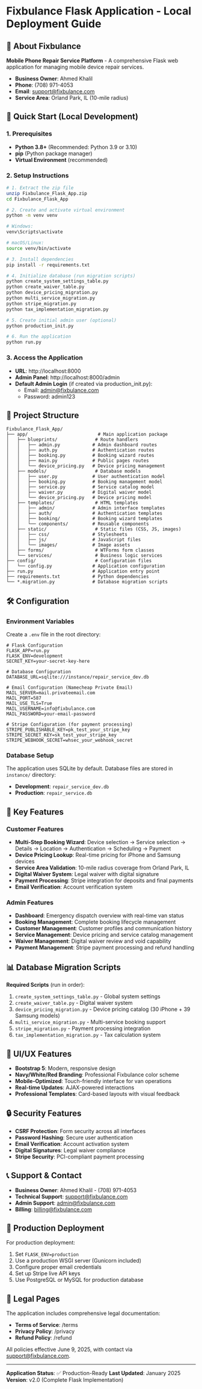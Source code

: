 # Fixbulance Flask Application - Local Deployment Guide

## 📱 About Fixbulance
**Mobile Phone Repair Service Platform** - A comprehensive Flask web application for managing mobile device repair services.

- **Business Owner**: Ahmed Khalil
- **Phone**: (708) 971-4053  
- **Email**: support@fixbulance.com
- **Service Area**: Orland Park, IL (10-mile radius)

## 🚀 Quick Start (Local Development)

### 1. Prerequisites
- **Python 3.8+** (Recommended: Python 3.9 or 3.10)
- **pip** (Python package manager)
- **Virtual Environment** (recommended)

### 2. Setup Instructions

```bash
# 1. Extract the zip file
unzip Fixbulance_Flask_App.zip
cd Fixbulance_Flask_App

# 2. Create and activate virtual environment
python -m venv venv

# Windows:
venv\Scripts\activate

# macOS/Linux:
source venv/bin/activate

# 3. Install dependencies
pip install -r requirements.txt

# 4. Initialize database (run migration scripts)
python create_system_settings_table.py
python create_waiver_table.py
python device_pricing_migration.py
python multi_service_migration.py
python stripe_migration.py
python tax_implementation_migration.py

# 5. Create initial admin user (optional)
python production_init.py

# 6. Run the application
python run.py
```

### 3. Access the Application
- **URL**: http://localhost:8000
- **Admin Panel**: http://localhost:8000/admin
- **Default Admin Login** (if created via production_init.py):
  - Email: admin@fixbulance.com
  - Password: admin123

## 📁 Project Structure

```
Fixbulance_Flask_App/
├── app/                          # Main application package
│   ├── blueprints/              # Route handlers
│   │   ├── admin.py            # Admin dashboard routes
│   │   ├── auth.py             # Authentication routes
│   │   ├── booking.py          # Booking wizard routes
│   │   ├── main.py             # Public pages routes
│   │   └── device_pricing.py   # Device pricing management
│   ├── models/                  # Database models
│   │   ├── user.py             # User authentication model
│   │   ├── booking.py          # Booking management model
│   │   ├── service.py          # Service catalog model
│   │   ├── waiver.py           # Digital waiver model
│   │   └── device_pricing.py   # Device pricing model
│   ├── templates/               # HTML templates
│   │   ├── admin/              # Admin interface templates
│   │   ├── auth/               # Authentication templates
│   │   ├── booking/            # Booking wizard templates
│   │   └── components/         # Reusable components
│   ├── static/                  # Static files (CSS, JS, images)
│   │   ├── css/                # Stylesheets
│   │   ├── js/                 # JavaScript files
│   │   └── images/             # Image assets
│   ├── forms/                   # WTForms form classes
│   └── services/                # Business logic services
├── config/                      # Configuration files
│   └── config.py               # Application configuration
├── run.py                      # Application entry point
├── requirements.txt            # Python dependencies
└── *.migration.py              # Database migration scripts
```

## 🛠️ Configuration

### Environment Variables
Create a `.env` file in the root directory:

```env
# Flask Configuration
FLASK_APP=run.py
FLASK_ENV=development
SECRET_KEY=your-secret-key-here

# Database Configuration
DATABASE_URL=sqlite:///instance/repair_service_dev.db

# Email Configuration (Namecheap Private Email)
MAIL_SERVER=mail.privateemail.com
MAIL_PORT=587
MAIL_USE_TLS=True
MAIL_USERNAME=info@fixbulance.com
MAIL_PASSWORD=your-email-password

# Stripe Configuration (for payment processing)
STRIPE_PUBLISHABLE_KEY=pk_test_your_stripe_key
STRIPE_SECRET_KEY=sk_test_your_stripe_key
STRIPE_WEBHOOK_SECRET=whsec_your_webhook_secret
```

### Database Setup
The application uses SQLite by default. Database files are stored in `instance/` directory:
- **Development**: `repair_service_dev.db`
- **Production**: `repair_service.db`

## 🔧 Key Features

### Customer Features
- **Multi-Step Booking Wizard**: Device selection → Service selection → Details → Location → Authentication → Scheduling → Payment
- **Device Pricing Lookup**: Real-time pricing for iPhone and Samsung devices
- **Service Area Validation**: 10-mile radius coverage from Orland Park, IL
- **Digital Waiver System**: Legal waiver with digital signature
- **Payment Processing**: Stripe integration for deposits and final payments
- **Email Verification**: Account verification system

### Admin Features
- **Dashboard**: Emergency dispatch overview with real-time van status
- **Booking Management**: Complete booking lifecycle management
- **Customer Management**: Customer profiles and communication history
- **Service Management**: Device pricing and service catalog management
- **Waiver Management**: Digital waiver review and void capability
- **Payment Management**: Stripe payment processing and refund handling

## 📊 Database Migration Scripts

**Required Scripts** (run in order):
1. `create_system_settings_table.py` - Global system settings
2. `create_waiver_table.py` - Digital waiver system
3. `device_pricing_migration.py` - Device pricing catalog (30 iPhone + 39 Samsung models)
4. `multi_service_migration.py` - Multi-service booking support
5. `stripe_migration.py` - Payment processing integration
6. `tax_implementation_migration.py` - Tax calculation system

## 🎨 UI/UX Features
- **Bootstrap 5**: Modern, responsive design
- **Navy/White/Red Branding**: Professional Fixbulance color scheme
- **Mobile-Optimized**: Touch-friendly interface for van operations
- **Real-time Updates**: AJAX-powered interactions
- **Professional Templates**: Card-based layouts with visual feedback

## 🔒 Security Features
- **CSRF Protection**: Form security across all interfaces
- **Password Hashing**: Secure user authentication
- **Email Verification**: Account activation system
- **Digital Signatures**: Legal waiver compliance
- **Stripe Security**: PCI-compliant payment processing

## 📞 Support & Contact
- **Business Owner**: Ahmed Khalil - (708) 971-4053
- **Technical Support**: support@fixbulance.com
- **Admin Support**: admin@fixbulance.com
- **Billing**: billing@fixbulance.com

## 🚀 Production Deployment
For production deployment:
1. Set `FLASK_ENV=production`
2. Use a production WSGI server (Gunicorn included)
3. Configure proper email credentials
4. Set up Stripe live API keys
5. Use PostgreSQL or MySQL for production database

## 📄 Legal Pages
The application includes comprehensive legal documentation:
- **Terms of Service**: /terms
- **Privacy Policy**: /privacy  
- **Refund Policy**: /refund

All policies effective June 9, 2025, with contact via support@fixbulance.com.

---

**Application Status**: ✅ Production-Ready
**Last Updated**: January 2025
**Version**: v2.0 (Complete Flask Implementation) 